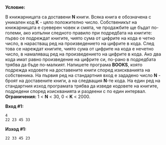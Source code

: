 **Условие:**

В книжарницата са доставени **N** книги. Всяка книга е обозначена с уникален код **К** - цяло положително число. Собственикът на книжарницата е суеверен човек и смята, че продажбите ще бъдат по-големи, ако изпълни следното правило при подредбата на книгите: първо се подреждат книгите, чиято сума от цифрите на кода е четно число, в нарастващ ред на произведението на цифрите в кода. След това се нареждат книгите, чиято сума от цифрите на кода е нечетно число, в намаляващ ред на произведението на цифрите в кода. Ако два кода имат равно произведение на цифрите си, по-рано в подредбата трябва да бъде по-малкият. Напишете програма **BOOKS**, която подрежда кодовете на доставените книги според изискванията на собственика. На първия ред на стандартния вход е зададено число **N** - броят на доставените книги, а на следващия **N**-те кода. На един ред на стандартния изход програмата трябва да изведе кодовете на книгите, подредени според изискванията и раздеени с по един интервал. **Ограничения:** 1 < **N** < 30, 0 < **K** < 2000.

**Вход #1:**
	
	4
	22 23 45 33

**Изход #1:**

	22 33 45 23
